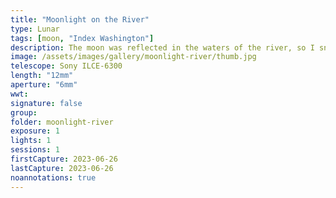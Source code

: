 ```yaml
---
title: "Moonlight on the River"
type: Lunar
tags: [moon, "Index Washington"]
description: The moon was reflected in the waters of the river, so I snapped this photograph without realizing it also captured the reflection of stars in water.
image: /assets/images/gallery/moonlight-river/thumb.jpg
telescope: Sony ILCE-6300
length: "12mm"
aperture: "6mm"
wwt: 
signature: false
group:
folder: moonlight-river
exposure: 1
lights: 1
sessions: 1
firstCapture: 2023-06-26
lastCapture: 2023-06-26
noannotations: true
---
```

